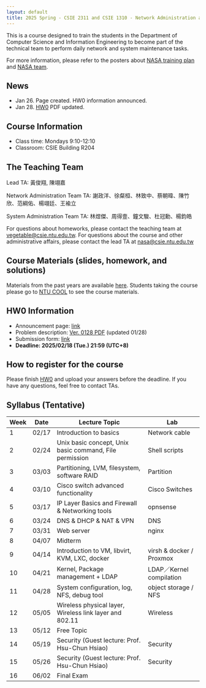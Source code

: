 ```yaml
---
layout: default
title: 2025 Spring - CSIE 2311 and CSIE 1310 - Network Administration and System Administration (Lab)
---
```


This is a course designed to train the students in the Department of Computer Science and Information Engineering to become part of the technical team to perform daily network and system maintenance tasks.

For more information, please refer to the posters about [NASA training plan](https://drive.google.com/file/d/19JsnU_qrG6RYxdCExJK8EaRB2eyDY06H/view?usp=sharing) and [NASA team](https://drive.google.com/file/d/1BqaeoSF6w_uSjfVBEmuHcSbhivOqSHdX/view?usp=sharing).


## News

- Jan 26. Page created. HW0 information announced.
- Jan 28. [HW0](#hw0-information) PDF updated. 

## Course Information
- Class time: Mondays 9:10-12:10
- Classroom: CSIE Building R204

## The Teaching Team

Lead TA: 黃俊翔, 陳翊嘉

Network Administration Team TA: 謝政洋、徐粲桓、林致中、蔡朝暐、陳竹欣、范綱佑、楊翊廷、王褕立

System Administration Team TA: 林煜傑、周得壹、鐘文駿、杜冠勳、楊鈞皓

For questions about homeworks, please contact the teaching team at vegetable@csie.ntu.edu.tw. For questions about the course and other administrative affairs, please contact the lead TA at nasa@csie.ntu.edu.tw

## Course Materials (slides, homework, and solutions)
Materials from the past years are available [here](https://www.csie.ntu.edu.tw/~hsinmu/site/teaching). Students taking the course please go to [NTU COOL](https://cool.ntu.edu.tw/courses/46924) to see the course materials.

## HW0 Information
- Announcement page: [link](https://hackmd.io/@Mqvhsb9VRYSU2scAkRqGIQ/S1MFCNBDkx?fbclid=IwY2xjawICwHxleHRuA2FlbQIxMAABHZf9_C2M_0oRf3uza48C02flNr0nToQVe4QU3oCqTIAWD8iptiXRegluww_aem_t8bxPf2z4dtesxj2f-NDAw)
- Problem description: [Ver. 0128 PDF](https://drive.google.com/file/d/1nSm_2kfsV9TbEFP42h8W2gAE-rRw2qJS/view?usp=sharing) (updated 01/28)
- Submission form: [link](https://forms.gle/mvUi94K5eN6F51py7)
- **Deadline: 2025/02/18 (Tue.) 21:59 (UTC+8)**


## How to register for the course
Please finish [HW0](#hw0-information) and upload your answers before the deadline. If you have any questions, feel free to contact TAs.


## Syllabus (Tentative)

| Week | Date  | Lecture Topic | Lab |
| ---- | ----- | -------- | -------- |
| 1    | 02/17 | Introduction to basics | Network cable |
| 2    | 02/24 | Unix basic concept, Unix basic command, File permission | Shell scripts |
| 3    | 03/03 | Partitioning, LVM, filesystem, software RAID | Partition |
| 4    | 03/10 | Cisco switch advanced functionality | Cisco Switches |
| 5    | 03/17 | IP Layer Basics and Firewall & Networking tools | opnsense |
| 6    | 03/24 | DNS & DHCP & NAT & VPN | DNS |
| 7    | 03/31 | Web server | nginx |
| 8    | 04/07 | Midterm |  |
| 9    | 04/14 | Introduction to VM, libvirt, KVM, LXC, docker | virsh & docker / Proxmox |
| 10   | 04/21 | Kernel, Package management + LDAP | LDAP／Kernel compilation |
| 11   | 04/28 | System configuration, log, NFS, debug tool	| object storage / NFS |
| 12   | 05/05 | Wireless physical layer, Wireless link layer and 802.11 | Wireless  |
| 13   | 05/12 | Free Topic	 |  |
| 14   | 05/19 | Security (Guest lecture: Prof. Hsu-Chun Hsiao) | Security |
| 15   | 05/26 | Security (Guest lecture: Prof. Hsu-Chun Hsiao) | Security |
| 16   | 06/02 | Final Exam	 |  |

